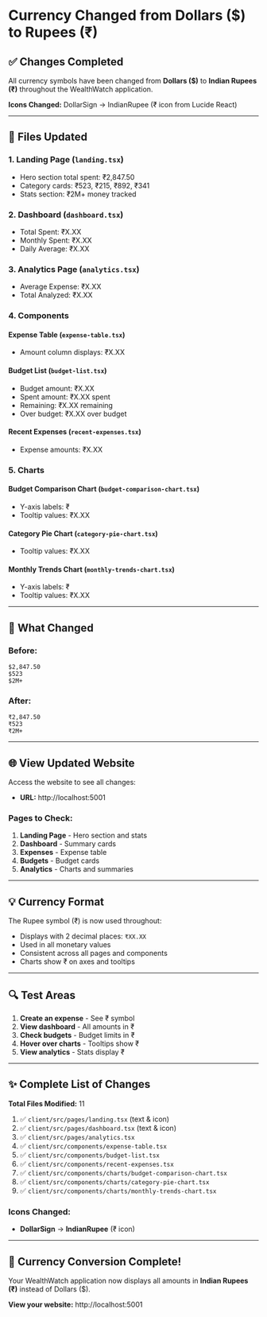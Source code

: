 # Currency Changed from Dollars ($) to Rupees (₹)

## ✅ Changes Completed

All currency symbols have been changed from **Dollars ($)** to **Indian Rupees (₹)** throughout the WealthWatch application.

**Icons Changed:** DollarSign → IndianRupee (₹ icon from Lucide React)

---

## 📝 Files Updated

### **1. Landing Page** (`landing.tsx`)
- Hero section total spent: ₹2,847.50
- Category cards: ₹523, ₹215, ₹892, ₹341
- Stats section: ₹2M+ money tracked

### **2. Dashboard** (`dashboard.tsx`)
- Total Spent: ₹X.XX
- Monthly Spent: ₹X.XX  
- Daily Average: ₹X.XX

### **3. Analytics Page** (`analytics.tsx`)
- Average Expense: ₹X.XX
- Total Analyzed: ₹X.XX

### **4. Components**

#### **Expense Table** (`expense-table.tsx`)
- Amount column displays: ₹X.XX

#### **Budget List** (`budget-list.tsx`)
- Budget amount: ₹X.XX
- Spent amount: ₹X.XX spent
- Remaining: ₹X.XX remaining
- Over budget: ₹X.XX over budget

#### **Recent Expenses** (`recent-expenses.tsx`)
- Expense amounts: ₹X.XX

### **5. Charts**

#### **Budget Comparison Chart** (`budget-comparison-chart.tsx`)
- Y-axis labels: ₹
- Tooltip values: ₹X.XX

#### **Category Pie Chart** (`category-pie-chart.tsx`)
- Tooltip values: ₹X.XX

#### **Monthly Trends Chart** (`monthly-trends-chart.tsx`)
- Y-axis labels: ₹
- Tooltip values: ₹X.XX

---

## 🎯 What Changed

### Before:
```
$2,847.50
$523
$2M+
```

### After:
```
₹2,847.50
₹523
₹2M+
```

---

## 🌐 View Updated Website

Access the website to see all changes:
- **URL:** http://localhost:5001

### Pages to Check:
1. **Landing Page** - Hero section and stats
2. **Dashboard** - Summary cards
3. **Expenses** - Expense table
4. **Budgets** - Budget cards
5. **Analytics** - Charts and summaries

---

## 💡 Currency Format

The Rupee symbol (₹) is now used throughout:
- Displays with 2 decimal places: `₹XX.XX`
- Used in all monetary values
- Consistent across all pages and components
- Charts show ₹ on axes and tooltips

---

## 🔍 Test Areas

1. **Create an expense** - See ₹ symbol
2. **View dashboard** - All amounts in ₹
3. **Check budgets** - Budget limits in ₹
4. **Hover over charts** - Tooltips show ₹
5. **View analytics** - Stats display ₹

---

## ✨ Complete List of Changes

**Total Files Modified:** 11

1. ✅ `client/src/pages/landing.tsx` (text & icon)
2. ✅ `client/src/pages/dashboard.tsx` (text & icon)
3. ✅ `client/src/pages/analytics.tsx`
4. ✅ `client/src/components/expense-table.tsx`
5. ✅ `client/src/components/budget-list.tsx`
6. ✅ `client/src/components/recent-expenses.tsx`
7. ✅ `client/src/components/charts/budget-comparison-chart.tsx`
8. ✅ `client/src/components/charts/category-pie-chart.tsx`
9. ✅ `client/src/components/charts/monthly-trends-chart.tsx`

### Icons Changed:
- **DollarSign** → **IndianRupee** (₹ icon)

---

## 🎉 Currency Conversion Complete!

Your WealthWatch application now displays all amounts in **Indian Rupees (₹)** instead of Dollars ($).

**View your website:** http://localhost:5001
